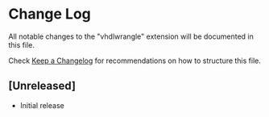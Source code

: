 # Change Log

All notable changes to the "vhdlwrangle" extension will be documented in this file.

Check [Keep a Changelog](http://keepachangelog.com/) for recommendations on how to structure this file.

## [Unreleased]

- Initial release